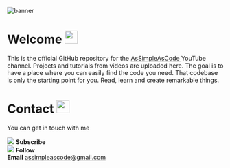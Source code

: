 ![banner](https://user-images.githubusercontent.com/102214971/159657501-ddf9cb56-2b70-4912-93f4-5a1244e0a9e5.png)

# Welcome <img src="https://user-images.githubusercontent.com/7735087/152689508-bf63c011-cf19-4392-b0e2-a2e1f0260153.gif" width="30px">

This is the official GitHub repository for the  <a href = "https://www.youtube.com/channel/UCEPKHe7yJNB5gBJf15kmXFA"> AsSimpleAsCode </a>
  YouTube channel. Projects and tutorials from videos are uploaded here. The goal is to have a place where you can easily find the code you need. 
  That codebase is only the starting point for you. Read, learn and create remarkable things. 
  
  # Contact <img src=https://user-images.githubusercontent.com/7735087/152694305-e88b6e0c-db99-401c-b1cb-a2fa30a6f3b5.png width="30px">
  
  You can get in touch with me 
  
  <a href = 'https://www.youtube.com/channel/UCEPKHe7yJNB5gBJf15kmXFA'><img src = 'https://user-images.githubusercontent.com/102214971/159663607-2b21afe2-c125-40c4-a4a6-7f7d89d26d8f.png'></img></a> **Subscribe**
  <br>
  <a href = 'https://www.instagram.com/as_simple_as_code/'><img src = 'https://user-images.githubusercontent.com/102214971/159663170-4e7c698f-52fa-4b9e-a173-e04750d12703.png'></img ></a> **Follow**
  <br>
  **Email** assimpleascode@gmail.com
